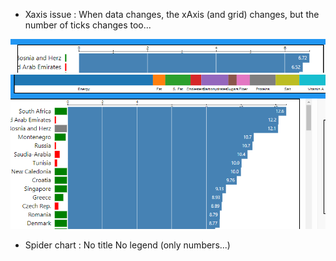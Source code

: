 - Xaxis issue : When data changes, the xAxis (and grid) changes, but the number of ticks changes too...

![xAxis issue](/img/toFix/axis1.PNG)
![xAxis issue'](/img/toFix/axis2.PNG)

- Spider chart : 	No title
					No legend (only numbers...)
